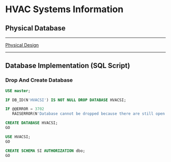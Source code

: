 # HVAC Systems Information

## Physical Database


<hr>

[Physical Design](PhysicalDesign.md)

<hr>

## Database Implementation (SQL Script)

### Drop And Create Database
```sql
USE master;

IF DB_ID(N'HVACSI') IS NOT NULL DROP DATABASE HVACSI;

IF @@ERROR = 3702 
   RAISERROR(N'Database cannot be dropped because there are still open connections.', 127, 127) WITH NOWAIT, LOG;

CREATE DATABASE HVACSI;
GO

USE HVACSI;
GO

CREATE SCHEMA SI AUTHORIZATION dbo;
GO
```
